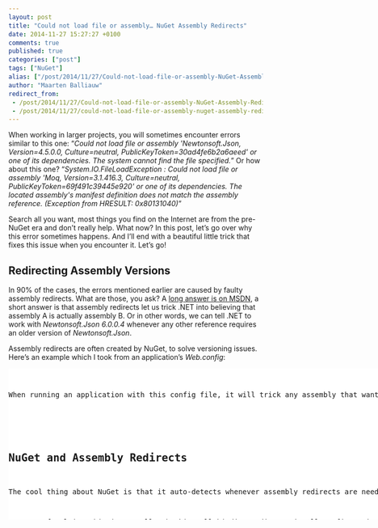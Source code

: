 ```yaml
---
layout: post
title: "Could not load file or assembly… NuGet Assembly Redirects"
date: 2014-11-27 15:27:27 +0100
comments: true
published: true
categories: ["post"]
tags: ["NuGet"]
alias: ["/post/2014/11/27/Could-not-load-file-or-assembly-NuGet-Assembly-Redirects.aspx", "/post/2014/11/27/could-not-load-file-or-assembly-nuget-assembly-redirects.aspx"]
author: "Maarten Balliauw"
redirect_from:
 - /post/2014/11/27/Could-not-load-file-or-assembly-NuGet-Assembly-Redirects.aspx.html
 - /post/2014/11/27/could-not-load-file-or-assembly-nuget-assembly-redirects.aspx.html
---
```


<p>When working in larger projects, you will sometimes encounter errors similar to this one: “<em>Could not load file or assembly 'Newtonsoft.Json, Version=4.5.0.0, Culture=neutral, PublicKeyToken=30ad4fe6b2a6aeed' or one of its dependencies. The system cannot find the file specified.</em>” Or how about this one? “<em>System.IO.FileLoadException : Could not load file or assembly 'Moq, Version=3.1.416.3, Culture=neutral, PublicKeyToken=69f491c39445e920' or one of its dependencies. The located assembly's manifest definition does not match the assembly reference. (Exception from HRESULT: 0x80131040)</em>”</p> <p>Search all you want, most things you find on the Internet are from the pre-NuGet era and don’t really help. What now? In this post, let’s go over why this error sometimes happens. And I’ll end with a beautiful little trick that fixes this issue when you encounter it. Let’s go!</p> <h2>Redirecting Assembly Versions</h2> <p>In 90% of the cases, the errors mentioned earlier are caused by faulty assembly redirects. What are those, you ask? A <a href="http://msdn.microsoft.com/en-us/library/7wd6ex19(v=vs.110).aspx">long answer is on MSDN</a>, a short answer is that assembly redirects let us trick .NET into believing that assembly A is actually assembly B. Or in other words, we can tell .NET to work with <em>Newtonsoft.Json 6.0.0.4 </em>whenever any other reference requires an older version of <em>Newtonsoft.Json</em>.</p> <p>Assembly redirects are often created by NuGet, to solve versioning issues. Here’s an example which I took from an application’s <em>Web.config</em>:</p> <div id="scid:9D7513F9-C04C-4721-824A-2B34F0212519:b15f2c33-670d-4e2e-83a6-b54f901e329c" class="wlWriterEditableSmartContent" style="float: none; padding-bottom: 0px; padding-top: 0px; padding-left: 0px; margin: 0px; display: inline; padding-right: 0px"><pre style=" width: 890px; height: 299px;background-color:White;overflow: auto;"><div><!--

Code highlighting produced by Actipro CodeHighlighter (freeware)
http://www.CodeHighlighter.com/

--><span style="color: #0000FF;">&lt;?</span><span style="color: #FF00FF;">xml version=&quot;1.0&quot; encoding=&quot;utf-8&quot;</span><span style="color: #0000FF;">?&gt;</span><span style="color: #000000;">
</span><span style="color: #0000FF;">&lt;</span><span style="color: #800000;">configuration</span><span style="color: #0000FF;">&gt;</span><span style="color: #000000;">
  </span><span style="color: #008000;">&lt;!--</span><span style="color: #008000;"> ... </span><span style="color: #008000;">--&gt;</span><span style="color: #000000;">
  </span><span style="color: #0000FF;">&lt;</span><span style="color: #800000;">runtime</span><span style="color: #0000FF;">&gt;</span><span style="color: #000000;">
    </span><span style="color: #0000FF;">&lt;</span><span style="color: #800000;">legacyHMACWarning </span><span style="color: #FF0000;">enabled</span><span style="color: #0000FF;">=&quot;0&quot;</span><span style="color: #FF0000;"> </span><span style="color: #0000FF;">/&gt;</span><span style="color: #000000;">
    </span><span style="color: #0000FF;">&lt;</span><span style="color: #800000;">assemblyBinding </span><span style="color: #FF0000;">xmlns</span><span style="color: #0000FF;">=&quot;urn:schemas-microsoft-com:asm.v1&quot;</span><span style="color: #0000FF;">&gt;</span><span style="color: #000000;">
      </span><span style="color: #0000FF;">&lt;</span><span style="color: #800000;">dependentAssembly</span><span style="color: #0000FF;">&gt;</span><span style="color: #000000;">
        </span><span style="color: #0000FF;">&lt;</span><span style="color: #800000;">assemblyIdentity </span><span style="color: #FF0000;">name</span><span style="color: #0000FF;">=&quot;Newtonsoft.Json&quot;</span><span style="color: #FF0000;"> publicKeyToken</span><span style="color: #0000FF;">=&quot;30ad4fe6b2a6aeed&quot;</span><span style="color: #FF0000;"> culture</span><span style="color: #0000FF;">=&quot;neutral&quot;</span><span style="color: #FF0000;"> </span><span style="color: #0000FF;">/&gt;</span><span style="color: #000000;">
        </span><span style="color: #0000FF;">&lt;</span><span style="color: #800000;">bindingRedirect </span><span style="color: #FF0000;">oldVersion</span><span style="color: #0000FF;">=&quot;0.0.0.0-6.0.0.0&quot;</span><span style="color: #FF0000;"> newVersion</span><span style="color: #0000FF;">=&quot;6.0.0.0&quot;</span><span style="color: #FF0000;"> </span><span style="color: #0000FF;">/&gt;</span><span style="color: #000000;">
      </span><span style="color: #0000FF;">&lt;/</span><span style="color: #800000;">dependentAssembly</span><span style="color: #0000FF;">&gt;</span><span style="color: #000000;">
    </span><span style="color: #0000FF;">&lt;/</span><span style="color: #800000;">assemblyBinding</span><span style="color: #0000FF;">&gt;</span><span style="color: #000000;">
  </span><span style="color: #0000FF;">&lt;/</span><span style="color: #800000;">runtime</span><span style="color: #0000FF;">&gt;</span><span style="color: #000000;">
</span><span style="color: #0000FF;">&lt;/</span><span style="color: #800000;">configuration</span><span style="color: #0000FF;">&gt;</span></div></pre><!-- Code inserted with Steve Dunn's Windows Live Writer Code Formatter Plugin.  http://dunnhq.com --></div>
<p>When running an application with this config file, it will trick any assembly that wants to use any version &lt; 6.0.0.0 of Newtonsoft.Json into working with the latest 6.0.0.0 version. Neat, as it solves dependency hell where two assemblies require a different version of a common assembly dependency. But… does it solve that?</p>
<h2></h2>
<h2>NuGet and Assembly Redirects</h2>
<p>The cool thing about NuGet is that it auto-detects whenever assembly redirects are needed, and adds them to the Web.config or App.config file of your project. However, this not always works well. Sometimes, old binding redirects are not removed. Sometimes, none are added at all. Resulting in fine errors like the ones I opened this post with. At compile time. Or worse! When running the application.</p>
<p>One way of solving this is manually checking all binding redirects in all configuration files you have in your project, checking assembly versions and so on. But here comes the trick: we can <a href="http://docs.nuget.org/docs/reference/package-manager-console-powershell-reference#Add-BindingRedirect">let NuGet do this for us</a>!</p>
<p>All we have to do is this:</p>
<ol>
<li>From any <em>.config</em> file, remove the <em>&lt;assemblyBinding&gt;</em> element and its child elements. In other words: strip your app from assembly binding redirects. 
<li>Open the Package Manager Console in Visual Studio. This can be done from the <strong><em>View | Other Windows | Package Manager Console</em></strong> menu. 
<li>Type this one, magical command that solves it all: <em>Get-Project -All | Add-BindingRedirect</em>. I repeat: <em>Get-Project -All | Add-BindingRedirect</em></li></ol>
<p><a href="/images/image_120.png"><img title="NuGet Add Binding Redirect" style="background-image: none; float: none; padding-top: 0px; padding-left: 0px; margin-left: auto; display: block; padding-right: 0px; margin-right: auto" border="0" alt="NuGet Add Binding Redirect" src="/images/image_thumb_118.png" width="548" height="242"></a></p>
<p>NuGet will get all projects and for every project, add the correct assembly binding redirects again. Compile, run, and continue your day without rage. Enjoy!</p>
<p><em>PS: For the other cases where this trick does not help, check Damir Dobric’s post on </em><a href="http://developers.de/blogs/damir_dobric/archive/2014/08/26/troubleshooting-nuget-references.aspx"><em>troubleshooting NuGet references</em></a><em>.</em></p>

{% include imported_disclaimer.html %}

